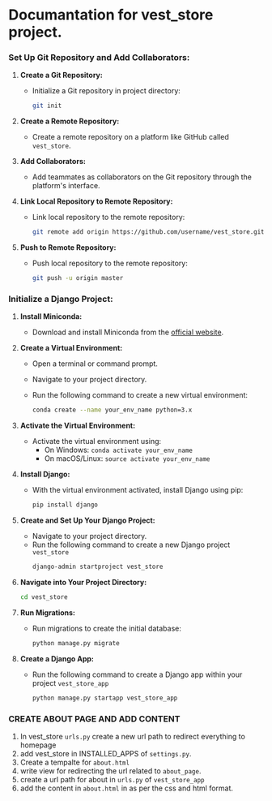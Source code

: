 # Documantation for vest_store project.

### Set Up Git Repository and Add Collaborators:

1. **Create a Git Repository:**
   - Initialize a Git repository in project directory:

     ```bash
     git init
     ```

2. **Create a Remote Repository:**
   - Create a remote repository on a platform like GitHub called `vest_store`.

3. **Add Collaborators:**
   - Add teammates as collaborators on the Git repository through the platform's interface.

4. **Link Local Repository to Remote Repository:**
   - Link local repository to the remote repository:

     ```bash
     git remote add origin https://github.com/username/vest_store.git
     ```

5. **Push to Remote Repository:**
   - Push local repository to the remote repository:

     ```bash
     git push -u origin master
     ```

### Initialize a Django Project:

1. **Install Miniconda:**
   - Download and install Miniconda from the [official website](https://docs.conda.io/en/latest/miniconda.html).

2. **Create a Virtual Environment:**
   - Open a terminal or command prompt.
   - Navigate to your project directory.
   - Run the following command to create a new virtual environment:

     ```bash
     conda create --name your_env_name python=3.x
     ```

3. **Activate the Virtual Environment:**
   - Activate the virtual environment using:
     - On Windows: `conda activate your_env_name`
     - On macOS/Linux: `source activate your_env_name`

4. **Install Django:**
   - With the virtual environment activated, install Django using pip:

     ```bash
     pip install django
     ```

5. **Create and Set Up Your Django Project:**
   - Navigate to your project directory.
   - Run the following command to create a new Django project `vest_store`
     ```bash
     django-admin startproject vest_store
     ```

6. **Navigate into Your Project Directory:**
     ```bash
     cd vest_store
     ```

7. **Run Migrations:**
   - Run migrations to create the initial database:

     ```bash
     python manage.py migrate
     ```

8. **Create a Django App:**
   - Run the following command to create a Django app within your project `vest_store_app`

     ```bash
     python manage.py startapp vest_store_app
     ```

### CREATE ABOUT PAGE AND ADD CONTENT

1. In vest_store  `urls.py` create a new url path to redirect everything to homepage
2. add vest_store in INSTALLED_APPS of `settings.py`.
3. Create a tempalte for `about.html`
4. write view for redirecting the url related to `about_page`.
5. create a url path for about in `urls.py` of `vest_store_app`
6. add the content in `about.html` in as per the css and html format.
